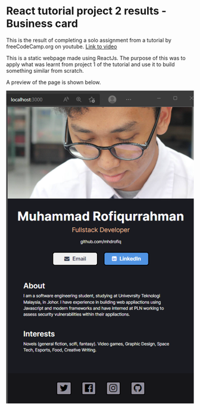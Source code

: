 # React tutorial project 2 results - Business card

This is the result of completing a solo assignment from a tutorial by freeCodeCamp.org on youtube. [Link to video](https://www.youtube.com/watch?v=bMknfKXIFA8&t=12s&ab_channel=freeCodeCamp.org)

This is a static webpage made using ReactJs. The purpose of this was to apply what was learnt from project 1 of the tutorial and use it to build something similar from scratch.

A preview of the page is shown below.

![Preview image](https://github.com/mhdrofiq/react-tutorial-project-2/blob/master/preview_project2.png)